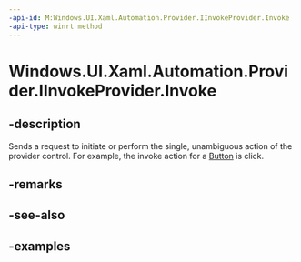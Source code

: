```yaml
---
-api-id: M:Windows.UI.Xaml.Automation.Provider.IInvokeProvider.Invoke
-api-type: winrt method
---
```


<!-- Method syntax.
public void IInvokeProvider.Invoke()
-->

# Windows.UI.Xaml.Automation.Provider.IInvokeProvider.Invoke


## -description

Sends a request to initiate or perform the single, unambiguous action of the provider control. For example, the invoke action for a [Button](../windows.ui.xaml.controls/button.md) is click.



## -remarks

## -see-also

## -examples

